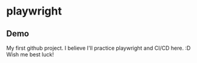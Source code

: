 # playwright

## Demo

My first github project. I believe I'll practice playwright and CI/CD here. :D
Wish me best luck!
